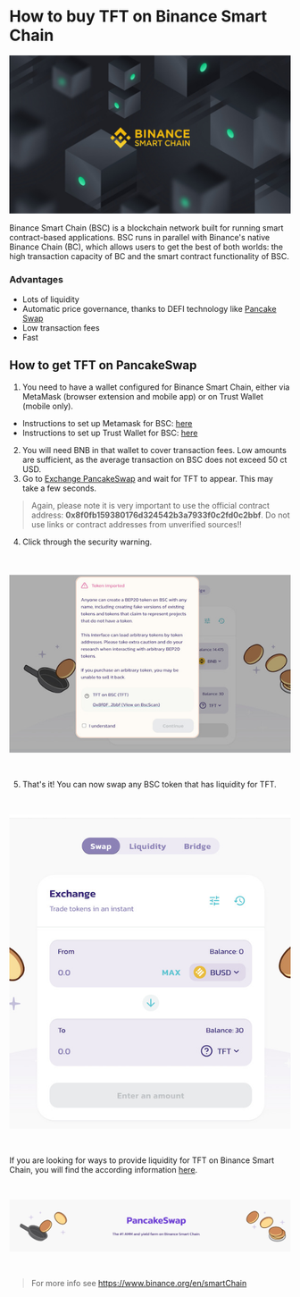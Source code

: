 # How to buy TFT on Binance Smart Chain

![](img/binance_smart_chain.jpg)

Binance Smart Chain (BSC) is a blockchain network built for running smart contract-based applications. BSC runs in parallel with Binance's native Binance Chain (BC), which allows users to get the best of both worlds: the high transaction capacity of BC and the smart contract functionality of BSC.

### Advantages

- Lots of liquidity
- Automatic price governance, thanks to DEFI technology like [Pancake Swap](https://pancakeswap.finance/)
- Low transaction fees
- Fast

## ​​​​​How to get TFT on PancakeSwap

1. You need to have a wallet configured for Binance Smart Chain, either via MetaMask (browser extension and mobile app) or on Trust Wallet (mobile only).
- Instructions to set up Metamask for BSC: [here](tft_bsc_metamask)
- Instructions to set up Trust Wallet for BSC: [here](tft_bsc_trustwallet)
2. You will need BNB in that wallet to cover transaction fees. Low amounts are sufficient, as the average transaction on BSC does not exceed 50 ct USD.
3. Go to [Exchange PancakeSwap](https://exchange.pancakeswap.finance/#/swap?outputCurrency=0x8f0fb159380176d324542b3a7933f0c2fd0c2bbf) and wait for TFT to appear. This may take a few seconds.
> Again, please note it is very important to use the official contract address: **0x8f0fb159380176d324542b3a7933f0c2fd0c2bbf**. Do not use links or contract addresses from unverified sources!!
4. Click through the security warning.

<br/>

![security](img/security_warning.jpg)

<br/>

5. That's it! You can now swap any BSC token that has liquidity for TFT.

<br/>

![exchange](img/exchange.jpg)

<br/>

If you are looking for ways to provide liquidity for TFT on Binance Smart Chain, you will find the according information [here](liquidity_provider).

<br/>

![](img/pancakeswap.jpg)

<br/>

> For more info see https://www.binance.org/en/smartChain